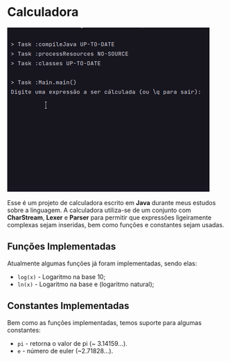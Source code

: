# Calculadora

![Calculadora](./.github/preview/calculadora.gif)

Esse é um projeto de calculadora escrito em **Java** durante meus estudos sobre a linguagem. A calculadora utiliza-se de um conjunto com **CharStream**, **Lexer** e **Parser** para permitir que expressões ligeiramente complexas sejam inseridas, bem como funções e constantes sejam usadas.

## Funções Implementadas

Atualmente algumas funções já foram implementadas, sendo elas:

* `log(x)` - Logaritmo na base 10;
* `ln(x)` - Logaritmo na base e (logaritmo natural);

## Constantes Implementadas

Bem como as funções implementadas, temos suporte para algumas constantes:

* `pi` - retorna o valor de pi (~ 3.14159...).
* `e` - número de euler (~2.71828...).


